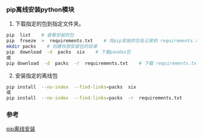 

### pip离线安装python模块

1. 下载指定的包到指定文件夹。
  ```bash
  pip  list    # 查看安装的包
  pip  freeze  >  requirements.txt    # 将pip安装的包名记录到 requirements.txt 文件中
  mkdir packs    # 创建存放安装包的目录
  pip  download  -d  packs  six    # 下载pandas包
  或
  pip download  -d  packs  -r  requirements.txt    # 下载 requirements.txt 列出的所有包
  ```
  
  

2. 安装指定的离线包
  ```bash
  pip install  --no-index  --find-links=packs  six
  或   
  pip install  --no-index  --find-links=packs  -r  requirements.txt
  ```



### 参考

[pip离线安装](https://www.cnblogs.com/wt11/p/6216508.html)